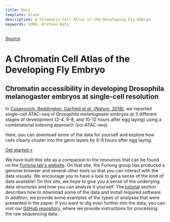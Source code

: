 ```yaml
---
title: Docs
template: blank
description: A Chromatin Cell Atlas of the Developing Fly Embryo
keywords: SOMA, Brotman Baty
---
```


[Source](http://atlas.gs.washington.edu/fly-atac/ 'Permalink to A Chromatin Cell Atlas of the Developing Fly Embryo')

# A Chromatin Cell Atlas of the Developing Fly Embryo

## Chromatin accessibility in developing Drosophila melanogaster embryos at single-cell resolution

In [Cusanovich, Reddington, Garfield _et al._ (_Nature_, 2018)][1], we reported single-cell ATAC-seq of _Drosophila melanogaster_ embryos at 3 different stages of development (2-4, 6-8, and 10-12 hours after egg laying) using a combinatorial indexing approach (sci-ATAC-seq).

Here, you can download some of the data for yourself and explore how cells clearly cluster into the germ layers by 6-8 hours after egg laying.

[Get started »][2]

We have built this site as a companion to the resources that can be found on the [Furlong lab's website][3]. On that site, the Furlong group has produced a genome browser and several other tools so that you can interact with the data visually. We encourage you to have a look to get a sense of the kind of data available! On this site, we hope to give you a sense of the underlying data structures and how you can analyze it yourself. The [tutorial][2] section describes how to download some of the data and install required software. In addition, we provide some examples of the types of analyses that were presented in the paper. If you want to dig even further into the data, you can visit our [GitHub repository][4], where we provide instructions for processing the raw sequencing data.

[1]: https://www.nature.com/articles/nature25981
[2]: http://atlas.gs.washington.edu/fly-atac/docs/
[3]: http://shiny.furlonglab.embl.de/scATACseqBrowser/
[4]: https://github.com/shendurelab/fly-atac/
